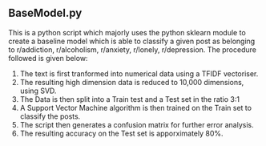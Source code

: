 ## BaseModel.py

This is a python script which majorly uses the python sklearn module to create a baseline model which is able to classify a given post as belonging to r/addiction, r/alcoholism, r/anxiety, r/lonely, r/depression. The procedure followed is given below:

1. The text is first tranformed into numerical data using a TFIDF vectoriser.
2. The resulting high dimension data is reduced to 10,000 dimensions, using SVD.
3. The Data is then split into a Train test and a Test set in the ratio 3:1
4. A Support Vector Machine algorithm is then trained on the Train set to classify the posts.
5. The script then generates a confusion matrix for further error analysis.
6. The resulting accuracy on the Test set is apporximately 80%.

